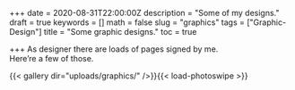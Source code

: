 +++
date = 2020-08-31T22:00:00Z
description = "Some of my designs."
draft = true
keywords = []
math = false
slug = "graphics"
tags = ["Graphic-Design"]
title = "Some graphic designs."
toc = true

+++
As designer there are loads of pages signed by me.  
Here’re a few of those.


{{< gallery dir="uploads/graphics/" />}}{{< load-photoswipe >}}